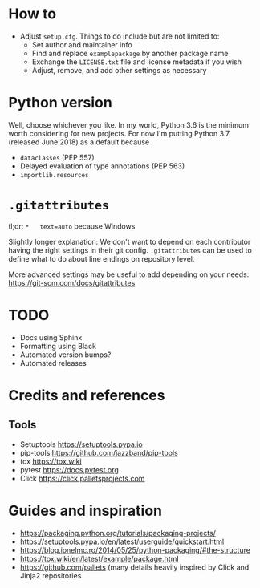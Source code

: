 # How to

- Adjust `setup.cfg`. Things to do include but are not limited to:
  - Set author and maintainer info
  - Find and replace `examplepackage` by another package name
  - Exchange the `LICENSE.txt` file and license metadata if you wish
  - Adjust, remove, and add other settings as necessary

# Python version

Well, choose whichever you like. In my world, Python 3.6 is the minimum worth considering for new projects. For now I'm putting Python 3.7 (released June 2018) as a default because
- `dataclasses` (PEP 557)
- Delayed evaluation of type annotations (PEP 563)
- `importlib.resources`

# `.gitattributes`

tl;dr: `*	text=auto` because Windows

Slightly longer explanation: We don't want to depend on each contributor having the right settings in their git config. `.gitattributes` can be used to define what to do about line endings on repository level.

More advanced settings may be useful to add depending on your needs: https://git-scm.com/docs/gitattributes

# TODO

- Docs using Sphinx
- Formatting using Black
- Automated version bumps?
- Automated releases

# Credits and references

## Tools

- Setuptools <https://setuptools.pypa.io>
- pip-tools <https://github.com/jazzband/pip-tools>
- tox <https://tox.wiki>
- pytest <https://docs.pytest.org>
- Click <https://click.palletsprojects.com>

# Guides and inspiration
- <https://packaging.python.org/tutorials/packaging-projects/>
- <https://setuptools.pypa.io/en/latest/userguide/quickstart.html>
- <https://blog.ionelmc.ro/2014/05/25/python-packaging/#the-structure>
- <https://tox.wiki/en/latest/example/package.html>
- <https://github.com/pallets> (many details heavily inspired by Click and Jinja2 repositories
